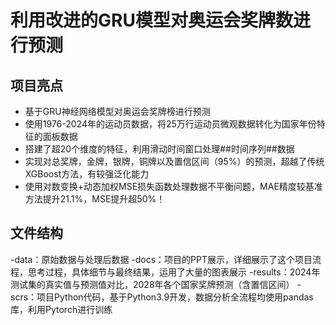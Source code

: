 # 利用改进的GRU模型对奥运会奖牌数进行预测

## 项目亮点
- 基于GRU神经网络模型对奥运会奖牌榜进行预测
- 使用1976-2024年的运动员数据，将25万行运动员微观数据转化为国家年份特征的面板数据
- 搭建了超20个维度的特征，利用滑动时间窗口处理##时间序列##数据
- 实现对总奖牌，金牌，银牌，铜牌以及置信区间（95%）的预测，超越了传统XGBoost方法，有较强泛化能力
- 使用对数变换+动态加权MSE损失函数处理数据不平衡问题，MAE精度较基准方法提升21.1%，MSE提升超50%！

## 文件结构
-data：原始数据与处理后数据
-docs：项目的PPT展示，详细展示了这个项目流程，思考过程，具体细节与最终结果，运用了大量的图表展示
-results：2024年测试集的真实值与预测值对比，2028年各个国家奖牌预测（含置信区间）
-scrs：项目Python代码，基于Python3.9开发，数据分析全流程均使用pandas库，利用Pytorch进行训练
